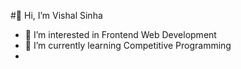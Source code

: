 #👋 Hi, I’m Vishal Sinha
- 👀 I’m interested in Frontend Web Development
- 🌱 I’m currently learning Competitive Programming
- 

